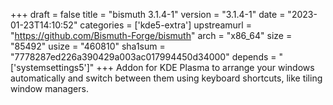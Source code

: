 +++
draft = false
title = "bismuth 3.1.4-1"
version = "3.1.4-1"
date = "2023-01-23T14:10:52"
categories = ['kde5-extra']
upstreamurl = "https://github.com/Bismuth-Forge/bismuth"
arch = "x86_64"
size = "85492"
usize = "460810"
sha1sum = "7778287ed226a390429a003ac017994450d34000"
depends = "['systemsettings5']"
+++
Addon for KDE Plasma to arrange your windows automatically and switch between them using keyboard shortcuts, like tiling window managers.